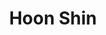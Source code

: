 ---
# Display name
title: Hoon Shin

# Full name (for SEO)
first_name: Hoon
last_name: Shin

# Username (this should match the folder name)
authors:
  - Shin

# Is this the primary user of the site?
superuser: false

# Role/position
role: Postdoctoral Research Associate

# Organizations/Affiliations
organizations:
  - name: Lyles School of Civil Engineering, Purdue University
    url: ''

# Short bio (displayed in user profile at end of posts)
bio:  Hoon Shin is a ostdoctoral Research Associate at the Lyles School of Civil Engineering, Purdue University

interests:
  - Institutions
  - Resilience and Human Behavior
  - Collective Action and the Commons
  - Coupled Natural and Human Systems

education:
  courses:
    - course: PhD in Sustainability Science
      institution: Arizona Sate University
      year: 2021
    - course: BSc
      institution: 
      year: 2016

# Social/Academic Networking
# For available icons, see: https://docs.hugoblox.com/getting-started/page-builder/#icons
#   For an email link, use "fas" icon pack, "envelope" icon, and a link in the
#   form "mailto:your-email@example.com" or "#contact" for contact widget.
social:
  - icon: envelope
    icon_pack: fas
    link: 'mailto:shin387@purdue.edu'
  - icon: google-scholar
    icon_pack: ai
    link: https://scholar.google.com/citations?user=JLjZcioAAAAJ&hl=en
# Link to a PDF of your resume/CV from the About widget.
# To enable, copy your resume/CV to `static/files/cv.pdf` and uncomment the lines below.
# - icon: cv
#   icon_pack: ai
#   link: files/cv.pdf

# Enter email to display Gravatar (if Gravatar enabled in Config)
email: ''

# Organizational groups that you belong to (for People widget)
#   Set this to `[]` or comment out if you are not using People widget.
user_groups:
  - Alumni
---